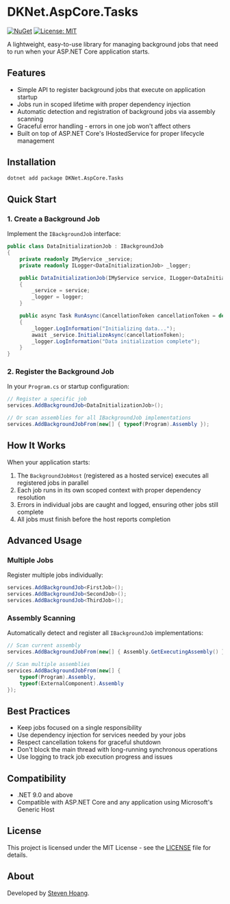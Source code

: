 # DKNet.AspCore.Tasks

[![NuGet](https://img.shields.io/nuget/v/DKNet.AspCore.Tasks.svg)](https://www.nuget.org/packages/DKNet.AspCore.Tasks/)
[![License: MIT](https://img.shields.io/badge/License-MIT-yellow.svg)](https://opensource.org/licenses/MIT)

A lightweight, easy-to-use library for managing background jobs that need to run when your ASP.NET Core application starts.

## Features

- Simple API to register background jobs that execute on application startup
- Jobs run in scoped lifetime with proper dependency injection
- Automatic detection and registration of background jobs via assembly scanning
- Graceful error handling - errors in one job won't affect others
- Built on top of ASP.NET Core's IHostedService for proper lifecycle management

## Installation

```bash
dotnet add package DKNet.AspCore.Tasks
```

## Quick Start

### 1. Create a Background Job

Implement the `IBackgroundJob` interface:

```csharp
public class DataInitializationJob : IBackgroundJob
{
    private readonly IMyService _service;
    private readonly ILogger<DataInitializationJob> _logger;

    public DataInitializationJob(IMyService service, ILogger<DataInitializationJob> logger)
    {
        _service = service;
        _logger = logger;
    }

    public async Task RunAsync(CancellationToken cancellationToken = default)
    {
        _logger.LogInformation("Initializing data...");
        await _service.InitializeAsync(cancellationToken);
        _logger.LogInformation("Data initialization complete");
    }
}
```

### 2. Register the Background Job

In your `Program.cs` or startup configuration:

```csharp
// Register a specific job
services.AddBackgroundJob<DataInitializationJob>();

// Or scan assemblies for all IBackgroundJob implementations
services.AddBackgroundJobFrom(new[] { typeof(Program).Assembly });
```

## How It Works

When your application starts:

1. The `BackgroundJobHost` (registered as a hosted service) executes all registered jobs in parallel
2. Each job runs in its own scoped context with proper dependency resolution
3. Errors in individual jobs are caught and logged, ensuring other jobs still complete
4. All jobs must finish before the host reports completion

## Advanced Usage

### Multiple Jobs

Register multiple jobs individually:

```csharp
services.AddBackgroundJob<FirstJob>();
services.AddBackgroundJob<SecondJob>();
services.AddBackgroundJob<ThirdJob>();
```

### Assembly Scanning

Automatically detect and register all `IBackgroundJob` implementations:

```csharp
// Scan current assembly
services.AddBackgroundJobFrom(new[] { Assembly.GetExecutingAssembly() });

// Scan multiple assemblies
services.AddBackgroundJobFrom(new[] { 
    typeof(Program).Assembly, 
    typeof(ExternalComponent).Assembly 
});
```

## Best Practices

- Keep jobs focused on a single responsibility
- Use dependency injection for services needed by your jobs
- Respect cancellation tokens for graceful shutdown
- Don't block the main thread with long-running synchronous operations
- Use logging to track job execution progress and issues

## Compatibility

- .NET 9.0 and above
- Compatible with ASP.NET Core and any application using Microsoft's Generic Host

## License

This project is licensed under the MIT License - see the [LICENSE](https://opensource.org/licenses/MIT) file for details.

## About

Developed by [Steven Hoang](https://drunkcoding.net).
